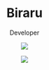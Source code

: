 <h1 align="center">Biraru</h1>
<p align="center">Developer</p>

<p align="center">
  <img src="https://github-readme-stats-rho-sandy-71.vercel.app/api/?username=BiraruYT&title_color=4F8CC9&text_color=9f9f9f&show_icons=true&bg_color=00000000&hide_border=true&icon_color=4F8CC9&hide_title=true&count_private=true" />
</p>

<p align="center" href="https://www.buymeacoffee.com/biraru"><img src="https://img.buymeacoffee.com/button-api/?text=Buy me a coffee&emoji=&slug=biraru&button_colour=FFDD00&font_colour=000000&font_family=Comic&outline_colour=000000&coffee_colour=ffffff" /></p>
